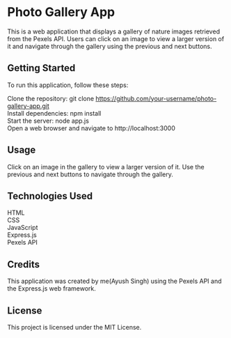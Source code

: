 <h1><b>Photo Gallery App</b></h1>
This is a web application that displays a gallery of nature images retrieved from the Pexels API. Users can click on an image to view a larger version of it and navigate through the gallery using the previous and next buttons.

<h2><b>Getting Started</b></h2>
To run this application, follow these steps:

Clone the repository: git clone https://github.com/your-username/photo-gallery-app.git<br>
Install dependencies: npm install<br>
Start the server: node app.js<br>
Open a web browser and navigate to http://localhost:3000<br>


<h2><b>Usage</b></h2>
Click on an image in the gallery to view a larger version of it. Use the previous and next buttons to navigate through the gallery.

<h2><b>Technologies Used</b></h2>
HTML<br>
CSS<br>
JavaScript<br>
Express.js<br>
Pexels API<br>

<h2><b>Credits</b></h2>
This application was created by me(Ayush Singh) using the Pexels API and the Express.js web framework.

<h2><b>License</b></h2>
This project is licensed under the MIT License.
